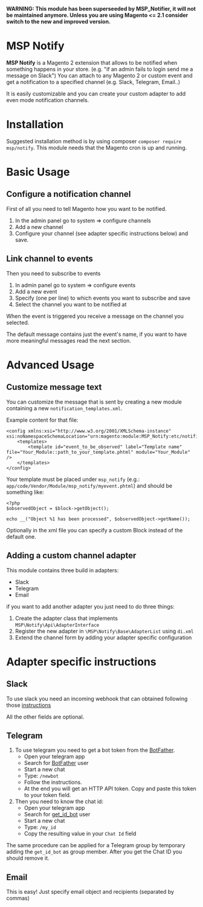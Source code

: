 <strong> WARNING: This module has been superseeded by MSP_Notifier, it will not be maintained anymore. Unless you are using Magento &lt;= 2.1 consider switch to the new and improved version.</strong>

MSP Notify
==========

**MSP Notify** is a Magento 2 extension that allows to be notified when something happens in your store. (e.g. "if an admin fails to login send me a message on Slack")
You can attach to any Magento 2 or custom event and get a notification to a specified channel (e.g. Slack, Telegram, Email..)

It is easily customizable and you can create your custom adapter to add even mode notification channels.

Installation
============

Suggested installation method is by using composer `composer require msp/notify`. This module needs that the Magento cron is up and running.


Basic Usage
===========

Configure a notification channel
--------------------------------
First of all you need to tell Magento how you want to be notified.

1. In the admin panel go to system => configure channels
2. Add a new channel
3. Configure your channel (see adapter specific instructions below) and save.

Link channel to events
----------------------
Then you need to subscribe to events

1. In admin panel go to system => configure events
2. Add a new event
3. Specify (one per line) to which events you want to subscribe and save
4. Select the channel you want to be notified at

When the event is triggered you receive a message on the channel you selected.

The default message contains just the event's name, if you want to have more meaningful messages read the next section.

Advanced Usage
==============

Customize message text
----------------------

You can customize the message that is sent by creating a new module containing a new `notification_templates.xml`.

Example content for that file:

```
<config xmlns:xsi="http://www.w3.org/2001/XMLSchema-instance" xsi:noNamespaceSchemaLocation="urn:magento:module:MSP_Notify:etc/notification_templates.xsd">
    <templates>
        <template id="event_to_be_observed" label="Template name" file="Your_Module::path_to_your_template.phtml" module="Your_Module" />
    </templates>
</config>
```

Your template must be placed under `msp_notify` (e.g.: `app/code/Vendor/Module/msp_notify/myevent.phtml`) and should be something like:

```
<?php
$observedObject = $block->getObject();

echo __("Object %1 has been processed", $observedObject->getName());
```

Optionally in the xml file you can specify a custom Block instead of the default one.

Adding a custom channel adapter
-------------------------------

This module contains three build in adapters:

* Slack
* Telegram
* Email

if you want to add another adapter you just need to do three things:

1. Create the adapter class that implements `MSP\Notify\Api\AdapterInterface`
2. Register the new adapter in `\MSP\Notify\Base\AdapterList` using `di.xml`
3. Extend the channel form by adding your adapter specific configuration


Adapter specific instructions
=============================

Slack
-----

To use slack you need an incoming webhook that can obtained following those [instructions](https://api.slack.com/incoming-webhooks)

All the other fields are optional.

Telegram
--------

1. To use telegram you need to get a bot token from the [BotFather](https://telegram.me/botfather).
    - Open your telegram app
    - Search for  [BotFather](https://telegram.me/BotFather) user
    - Start a new chat
    - Type: `/newbot`
    - Follow the instructions.
    - At the end you will get an HTTP API token. Copy and paste this token to your token field.
2. Then you need to know the chat id:
    - Open your telegram app
    - Search for  [get_id_bot](https://telegram.me/get_id_bot) user
    - Start a new chat
    - Type: `/my_id`
    - Copy the resulting value in your `Chat Id` field

The same procedure can be applied for a Telegram group by temporary adding the `get_id_bot` as group member.
After you get the Chat ID you should remove it.

     
Email
-----

This is easy! Just specify email object and recipients (separated by commas)
